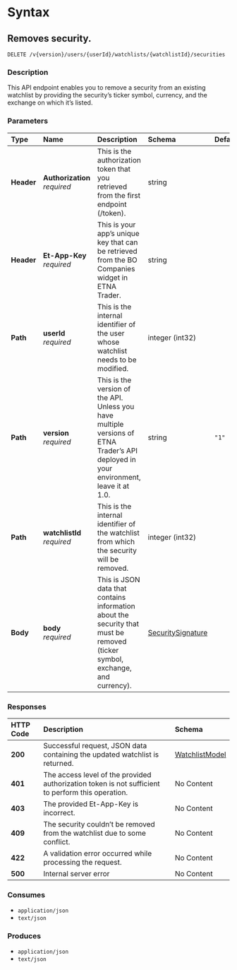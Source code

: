 # Syntax

## Removes security.

```text
DELETE /v{version}/users/{userId}/watchlists/{watchlistId}/securities
```

### Description

This API endpoint enables you to remove a security from an existing watchlist by providing the security’s ticker symbol, currency, and the exchange on which it’s listed.

### Parameters

| Type | Name | Description | Schema | Default |
| :--- | :--- | :--- | :--- | :--- |
| **Header** | **Authorization**   _required_ | This is the authorization token that you retrieved from the first endpoint \(/token\). | string |  |
| **Header** | **Et-App-Key**   _required_ | This is your app’s unique key that can be retrieved from the BO Companies widget in ETNA Trader. | string |  |
| **Path** | **userId**   _required_ | This is the internal identifier of the user whose watchlist needs to be modified. | integer \(int32\) |  |
| **Path** | **version**   _required_ | This is the version of the API. Unless you have multiple versions of ETNA Trader’s API deployed in your environment, leave it at 1.0. | string | `"1"` |
| **Path** | **watchlistId**   _required_ | This is the internal identifier of the watchlist from which the security will be removed. | integer \(int32\) |  |
| **Body** | **body**   _required_ | This is JSON data that contains information about the security that must be removed \(ticker symbol, exchange, and currency\). | [SecuritySignature](watchlists_removesecurity.md#securitysignature) |  |

### Responses

| HTTP Code | Description | Schema |
| :--- | :--- | :--- |
| **200** | Successful request, JSON data containing the updated watchlist is returned. | [WatchlistModel](watchlists_removesecurity.md#watchlistmodel) |
| **401** | The access level of the provided authorization token is not sufficient to perform this operation. | No Content |
| **403** | The provided Et-App-Key is incorrect. | No Content |
| **409** | The security couldn’t be removed from the watchlist due to some conflict. | No Content |
| **422** | A validation error occurred while processing the request. | No Content |
| **500** | Internal server error | No Content |

### Consumes

* `application/json`
* `text/json`

### Produces

* `application/json`
* `text/json`

